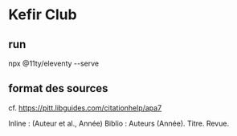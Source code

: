 # Kefir Club

## run

npx @11ty/eleventy --serve

## format des sources

cf. https://pitt.libguides.com/citationhelp/apa7

Inline : (Auteur et al., Année)
Biblio : Auteurs (Année). Titre. Revue.